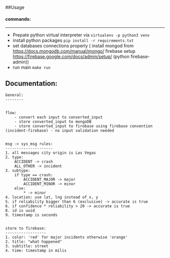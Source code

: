 ##Usage

#### commands:

---
* Prepate python virtual interpreter via `virtualenv -p python3 venv`
* install python packages `pip install -r requirements.txt`
* set databases connections properly ( install mongod from https://docs.mongodb.com/manual/mongo/ firebase setup https://firebase.google.com/docs/admin/setup/ (python firebase-admin))
* run main `make run`

Documentation:
---
    General:
    --------
    
    
    flow:
        - convert each input to converted_input
        - store converted_input to mongoDB
        - store converted_input to firebase using firebase convention (incident-firebase) - no input validation needed    


    msg -> sys_msg rules:
    ---------------------
    1. all messages city origin is Las Vegas
    2. type: 
        ACCIDENT -> crash
        ALL_OTHER -> incident
    3. subtype:
        if type == crash:
            ACCIDENT_MAJOR -> major
            ACCIDENT_MINOR -> minor
        else:
            * -> minor
    4. location: use lat, lng instead of x, y
    5. if reliability bigger than 6 (exclusive) -> accurate is true
    6. if confidence * reliability > 20 -> accurate is true
    8. id is uuid
    9. timestamp is seconds


    store to firebase:
    ------------------
    1. color: 'red' for major incidents otherwise 'orange'
    2. title: "what happened"
    3. subtitle: street
    4. time: timestamp in milis
  
